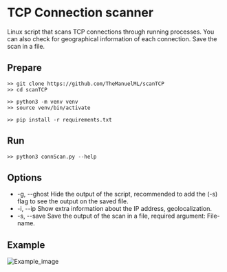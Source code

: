 # TCP Connection scanner
Linux script that scans TCP connections through running processes. You can also check for geographical information of each connection. Save the scan in a file.

## Prepare
```
>> git clone https://github.com/TheManuelML/scanTCP
>> cd scanTCP

>> python3 -m venv venv
>> source venv/bin/activate

>> pip install -r requirements.txt
```

## Run
```
>> python3 connScan.py --help
```

## Options
- -g, --ghost    Hide the output of the script, recommended to add the (-s) flag to see the output on the saved file.
- -i, --ip       Show extra information about the IP address, geolocalization.
- -s, --save     Save the output of the scan in a file, required argument: File-name.

## Example
![Example_image](https://github.com/TheManuelML/connectionScanner/assets/82970354/e32ab488-c673-4841-8dc3-a5c3f58f390f)
